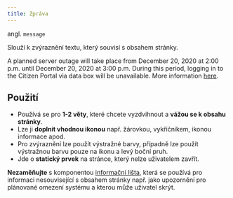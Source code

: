 ```yaml
---
title: Zpráva 
---
```


<script setup>
import DocumentationLinks from '../.vitepress/theme/components/DocumentationLinks.vue'
</script>

angl. `message` <br>

Slouží k zvýraznění textu, který souvisí s obsahem stránky.

<div class="sample-content">
    <gov-message variant="primary">
        <p>A planned server outage will take place from December 20, 2020 at 2:00 p.m. until December 20, 2020 at 3:00 p.m. During this period, logging in to the Citizen Portal via data box will be unavailable. More information <a href="#">here</a>.</p>
    </gov-message>
</div>

<DocumentationLinks
    storybookUrl="/storybook/?path=/docs/components-message--docs"
    documentationUrl="/komponenty/dokumentace/gov-message" />

## Použití
- Používá se pro **1-2 věty**, které chcete vyzdvihnout a **vážou se k obsahu stránky**.
- Lze ji **doplnit vhodnou ikonou** např. žárovkou, vykřičníkem, ikonou informace apod. 
- Pro zvýraznění lze použít výstražné barvy, případně lze použít výstražnou barvu pouze na ikonu a levý boční pruh. 
- Jde o **statický prvek** na stránce, který nelze uživatelem zavřít. 

**Nezaměňujte** s komponentou [informační lišta](/komponenty/informacni-lista), která se používá pro informaci nesouvisející s obsahem stránky např. jako upozornění pro plánované omezení systému a kterou může uživatel skrýt. 
